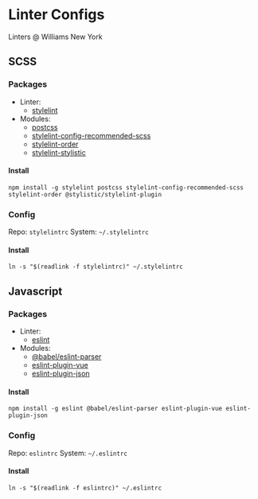 # Linter Configs

Linters @ Williams New York

## SCSS

### Packages

* Linter:
  * [stylelint](https://github.com/stylelint/stylelint)
* Modules:
  * [postcss](https://github.com/postcss/postcss)
  * [stylelint-config-recommended-scss](https://github.com/stylelint-scss/stylelint-config-recommended-scss)
  * [stylelint-order](https://github.com/hudochenkov/stylelint-order)
  * [stylelint-stylistic](https://github.com/stylelint-stylistic/stylelint-stylistic)

#### Install

```
npm install -g stylelint postcss stylelint-config-recommended-scss stylelint-order @stylistic/stylelint-plugin
```

### Config

Repo: `stylelintrc`
System: `~/.stylelintrc`

#### Install

```
ln -s "$(readlink -f stylelintrc)" ~/.stylelintrc
```

## Javascript

### Packages

* Linter:
  * [eslint](https://github.com/eslint/eslint)
* Modules:
  * [@babel/eslint-parser](https://github.com/babel/babel-eslint)
  * [eslint-plugin-vue](https://github.com/vuejs/eslint-plugin-vue)
  * [eslint-plugin-json](https://github.com/azeemba/eslint-plugin-json)

#### Install

```
npm install -g eslint @babel/eslint-parser eslint-plugin-vue eslint-plugin-json
```

### Config

Repo: `eslintrc`
System: `~/.eslintrc`

#### Install

```
ln -s "$(readlink -f eslintrc)" ~/.eslintrc
```
